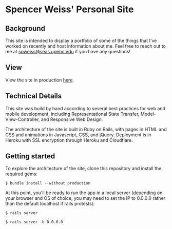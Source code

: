 # Spencer Weiss' Personal Site

## Background

This site is intended to display a portfolio of some of the things that I've worked on recently and host information about me. Feel free to reach out to me at [spweiss@seas.upenn.edu](mailto:spweiss@seas.upenn.edu) if you have any questions!

## View

View the site in production [here](https://www.spencerweiss.com).

## Technical Details

This site was build by hand according to several best practices for web and mobile development, including Representational State Transfer, Model-View-Controller, and Responsive Web Design.

The architecture of the site is built in Ruby on Rails, with pages in HTML and CSS and animations in Javascript, CSS, and jQuery. Deployment is in Heroku with SSL encryption through Heroku and Cloudflare.

## Getting started

To explore the architecture of the site, clone this repository and install the required gems:

```
$ bundle install --without production
```

At this point, you'll be ready to run the app in a local server (depending on your browser and OS of choice, you may need to set the IP to 0.0.0.0 rather than the default localhost if rails protests):

```
$ rails server
```
```
$ rails server -b 0.0.0.0
```

